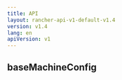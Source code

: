 ```yaml
---
title: API
layout: rancher-api-v1-default-v1.4
version: v1.4
lang: en
apiVersion: v1
---
```


## baseMachineConfig



<br>
